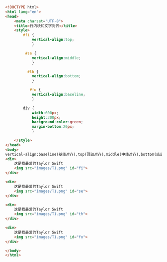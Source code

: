 
<BlogInfo title="74.行内块和文字对齐" author="白日梦想猿" pv=0 read_times=0 pre_cost_time=0分46秒 category="css学习" tag_list="['css学习']" create_time="2020.07.27 16:00:31" update_time="2020.07.27 16:10:43" />

```html
<!DOCTYPE html>
<html lang="en">
<head>
    <meta charset="UTF-8">
    <title>行内块和文字对齐</title>
    <style>
        #fi {
            vertical-align:top;
            }

         #se {
            vertical-align:middle;
            }

          #th {
            vertical-align:bottom;
            }

           #fo {
            vertical-align:baseline;
            }

        div {
            width:600px;
            height:300px;
            background-color:green;
            margin-bottom:20px;
            }

    </style>
</head>
<body>
vertical-align:baseline(基线对齐),top(顶部对齐),middle(中线对齐),bottom(底部对齐) <hr>
<div>
    这是我最爱的Taylor Swift
    <img src="images/T1.png" id="fi">
</div>

<div>
    这是我最爱的Taylor Swift
    <img src="images/T1.png" id="se">
</div>

<div>
    这是我最爱的Taylor Swift
    <img src="images/T1.png" id="th">
</div>

<div>
    这是我最爱的Taylor Swift
    <img src="images/T1.png" id="fo">
</div>

</body>
</html>
```
